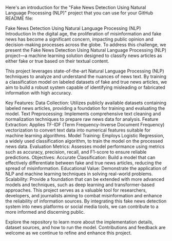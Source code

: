 
Here's an introduction for the "Fake News Detection Using Natural Language Processing (NLP)" project that you can use for your GitHub README file:

Fake News Detection Using Natural Language Processing (NLP)
Introduction
In the digital age, the proliferation of misinformation and fake news has become a significant concern, impacting public opinion and decision-making processes across the globe. To address this challenge, we present the Fake News Detection Using Natural Language Processing (NLP) project—a machine learning solution designed to classify news articles as either fake or true based on their textual content.

This project leverages state-of-the-art Natural Language Processing (NLP) techniques to analyze and understand the nuances of news text. By training a classification model on labeled datasets of fake and true news articles, we aim to build a robust system capable of identifying misleading or fabricated information with high accuracy.

Key Features:
Data Collection: Utilizes publicly available datasets containing labeled news articles, providing a foundation for training and evaluating the model.
Text Preprocessing: Implements comprehensive text cleaning and normalization techniques to prepare raw news data for analysis.
Feature Extraction: Applies TF-IDF (Term Frequency-Inverse Document Frequency) vectorization to convert text data into numerical features suitable for machine learning algorithms.
Model Training: Employs Logistic Regression, a widely used classification algorithm, to train the model on the processed news data.
Evaluation Metrics: Assesses model performance using metrics such as accuracy, precision, recall, and F1-score to ensure reliable predictions.
Objectives:
Accurate Classification: Build a model that can effectively differentiate between fake and true news articles, reducing the spread of misinformation.
Educational Value: Demonstrate the application of NLP and machine learning techniques in solving real-world problems.
Scalability: Provide a foundation that can be extended with more advanced models and techniques, such as deep learning and transformer-based approaches.
This project serves as a valuable tool for researchers, developers, and journalists aiming to combat misinformation and enhance the reliability of information sources. By integrating this fake news detection system into news platforms or social media tools, we can contribute to a more informed and discerning public.

Explore the repository to learn more about the implementation details, dataset sources, and how to run the model. Contributions and feedback are welcome as we continue to refine and enhance this project.
